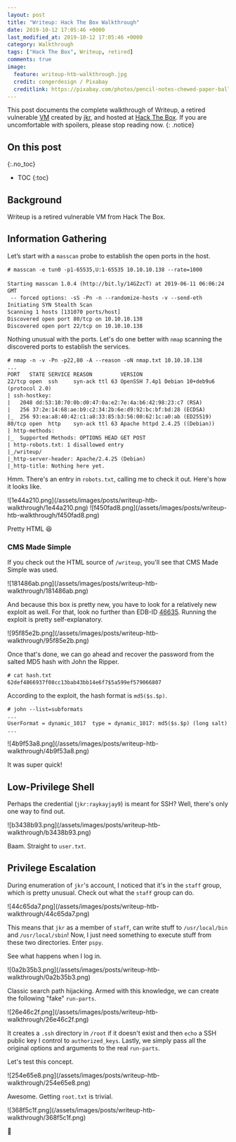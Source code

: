 ```yaml
---
layout: post
title: "Writeup: Hack The Box Walkthrough"
date: 2019-10-12 17:05:46 +0000
last_modified_at: 2019-10-12 17:05:46 +0000
category: Walkthrough
tags: ["Hack The Box", Writeup, retired]
comments: true
image:
  feature: writeup-htb-walkthrough.jpg
  credit: congerdesign / Pixabay
  creditlink: https://pixabay.com/photos/pencil-notes-chewed-paper-ball-1891732/
---
```


This post documents the complete walkthrough of Writeup, a retired vulnerable [VM][1] created by [jkr][2], and hosted at [Hack The Box][3]. If you are uncomfortable with spoilers, please stop reading now.
{: .notice}

<!--more-->

## On this post 
{:.no_toc} 

* TOC 
{:toc}

## Background

Writeup is a retired vulnerable VM from Hack The Box.

## Information Gathering

Let’s start with a `masscan` probe to establish the open ports in the host.

```
# masscan -e tun0 -p1-65535,U:1-65535 10.10.10.138 --rate=1000

Starting masscan 1.0.4 (http://bit.ly/14GZzcT) at 2019-06-11 06:06:24 GMT
 -- forced options: -sS -Pn -n --randomize-hosts -v --send-eth
Initiating SYN Stealth Scan
Scanning 1 hosts [131070 ports/host]
Discovered open port 80/tcp on 10.10.10.138
Discovered open port 22/tcp on 10.10.10.138
```

Nothing unusual with the ports. Let's do one better with `nmap` scanning the discovered ports to establish the services.

```
# nmap -n -v -Pn -p22,80 -A --reason -oN nmap.txt 10.10.10.138
...
PORT   STATE SERVICE REASON         VERSION
22/tcp open  ssh     syn-ack ttl 63 OpenSSH 7.4p1 Debian 10+deb9u6 (protocol 2.0)
| ssh-hostkey:
|   2048 dd:53:10:70:0b:d0:47:0a:e2:7e:4a:b6:42:98:23:c7 (RSA)
|   256 37:2e:14:68:ae:b9:c2:34:2b:6e:d9:92:bc:bf:bd:28 (ECDSA)
|_  256 93:ea:a8:40:42:c1:a8:33:85:b3:56:00:62:1c:a0:ab (ED25519)
80/tcp open  http    syn-ack ttl 63 Apache httpd 2.4.25 ((Debian))
| http-methods:
|_  Supported Methods: OPTIONS HEAD GET POST
| http-robots.txt: 1 disallowed entry
|_/writeup/
|_http-server-header: Apache/2.4.25 (Debian)
|_http-title: Nothing here yet.
```

Hmm. There's an entry in `robots.txt`, calling me to check it out. Here's how it looks like.

<a class="image-popup">
![1e44a210.png](/assets/images/posts/writeup-htb-walkthrough/1e44a210.png)
</a>

<a class="image-popup">
![f450fad8.png](/assets/images/posts/writeup-htb-walkthrough/f450fad8.png)
</a>

Pretty HTML :laughing:

### CMS Made Simple

If you check out the HTML source of `/writeup`, you'll see that CMS Made Simple was used.

<a class="image-popup">
![181486ab.png](/assets/images/posts/writeup-htb-walkthrough/181486ab.png)
</a>

And because this box is pretty new, you have to look for a relatively new exploit as well. For that, look no further than EDB-ID [46635](https://www.exploit-db.com/exploits/46635). Running the exploit is pretty self-explanatory.

<a class="image-popup">
![95f85e2b.png](/assets/images/posts/writeup-htb-walkthrough/95f85e2b.png)
</a>

Once that's done, we can go ahead and recover the password from the salted MD5 hash with John the Ripper.

```
# cat hash.txt
62def4866937f08cc13bab43bb14e6f7$5a599ef579066807
```

According to the exploit, the hash format is `md5($s.$p)`.

```
# john --list=subformats
...
UserFormat = dynamic_1017  type = dynamic_1017: md5($s.$p) (long salt)
...
```

<a class="image-popup">
![4b9f53a8.png](/assets/images/posts/writeup-htb-walkthrough/4b9f53a8.png)
</a>

It was super quick!

## Low-Privilege Shell

Perhaps the credential (`jkr:raykayjay9`) is meant for SSH? Well, there's only one way to find out.

<a class="image-popup">
![b3438b93.png](/assets/images/posts/writeup-htb-walkthrough/b3438b93.png)
</a>

Baam. Straight to `user.txt`.

## Privilege Escalation

During enumeration of `jkr`\'s account, I noticed that it's in the `staff` group, which is pretty unusual. Check out what the `staff` group can do.

<a class="image-popup">
![44c65da7.png](/assets/images/posts/writeup-htb-walkthrough/44c65da7.png)
</a>

This means that `jkr` as a member of `staff`, can write stuff to `/usr/local/bin` and `/usr/local/sbin`! Now, I just need something to execute stuff from these two directories. Enter `pspy`.

See what happens when I log in.

<a class="image-popup">
![0a2b35b3.png](/assets/images/posts/writeup-htb-walkthrough/0a2b35b3.png)
</a>

Classic search path hijacking. Armed with this knowledge, we can create the following "fake" `run-parts`.

<a class="image-popup">
![26e46c2f.png](/assets/images/posts/writeup-htb-walkthrough/26e46c2f.png)
</a>

It creates a `.ssh` directory in `/root` if it doesn't exist and then `echo` a SSH public key I control to `authorized_keys`. Lastly, we simply pass all the original options and arguments to the real `run-parts`.

Let\'s test this concept.

<a class="image-popup">
![254e65e8.png](/assets/images/posts/writeup-htb-walkthrough/254e65e8.png)
</a>

Awesome. Getting `root.txt` is trivial.

<a class="image-popup">
![368f5c1f.png](/assets/images/posts/writeup-htb-walkthrough/368f5c1f.png)
</a>

:dancer:

[1]: https://www.hackthebox.eu/home/machines/profile/192
[2]: https://www.hackthebox.eu/home/users/profile/77141
[3]: https://www.hackthebox.eu/
